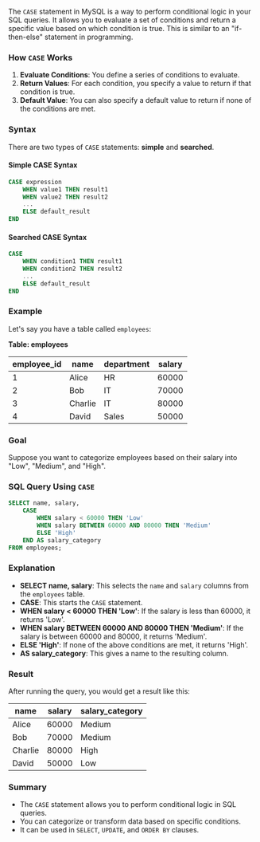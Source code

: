 The `CASE` statement in MySQL is a way to perform conditional logic in your SQL queries. It allows you to evaluate a set of conditions and return a specific value based on which condition is true. This is similar to an "if-then-else" statement in programming.

### How `CASE` Works

1. **Evaluate Conditions**: You define a series of conditions to evaluate.
2. **Return Values**: For each condition, you specify a value to return if that condition is true.
3. **Default Value**: You can also specify a default value to return if none of the conditions are met.

### Syntax

There are two types of `CASE` statements: **simple** and **searched**.

#### Simple CASE Syntax

```sql
CASE expression
    WHEN value1 THEN result1
    WHEN value2 THEN result2
    ...
    ELSE default_result
END
```

#### Searched CASE Syntax

```sql
CASE
    WHEN condition1 THEN result1
    WHEN condition2 THEN result2
    ...
    ELSE default_result
END
```

### Example

Let's say you have a table called `employees`:

**Table: employees**

| employee_id | name      | department | salary |
|-------------|-----------|------------|--------|
| 1           | Alice     | HR         | 60000  |
| 2           | Bob       | IT         | 70000  |
| 3           | Charlie   | IT         | 80000  |
| 4           | David     | Sales      | 50000  |

### Goal

Suppose you want to categorize employees based on their salary into "Low", "Medium", and "High".

### SQL Query Using `CASE`

```sql
SELECT name, salary,
    CASE
        WHEN salary < 60000 THEN 'Low'
        WHEN salary BETWEEN 60000 AND 80000 THEN 'Medium'
        ELSE 'High'
    END AS salary_category
FROM employees;
```

### Explanation

- **SELECT name, salary**: This selects the `name` and `salary` columns from the `employees` table.
- **CASE**: This starts the `CASE` statement.
- **WHEN salary < 60000 THEN 'Low'**: If the salary is less than 60000, it returns 'Low'.
- **WHEN salary BETWEEN 60000 AND 80000 THEN 'Medium'**: If the salary is between 60000 and 80000, it returns 'Medium'.
- **ELSE 'High'**: If none of the above conditions are met, it returns 'High'.
- **AS salary_category**: This gives a name to the resulting column.

### Result

After running the query, you would get a result like this:

| name    | salary | salary_category |
|---------|--------|-----------------|
| Alice   | 60000  | Medium          |
| Bob     | 70000  | Medium          |
| Charlie | 80000  | High            |
| David   | 50000  | Low             |

### Summary

- The `CASE` statement allows you to perform conditional logic in SQL queries.
- You can categorize or transform data based on specific conditions.
- It can be used in `SELECT`, `UPDATE`, and `ORDER BY` clauses.

